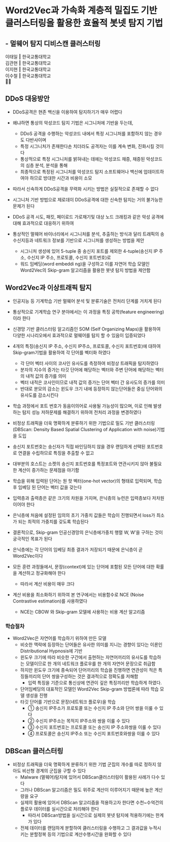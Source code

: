 # Word2Vec과 가속화 계층적 밀집도 기반 클러스터링을 활용한 효율적 봇넷 탐지 기법  
## - 멀웨어 탐지 디비스캔 클러스터링   
이태일 ‖ 한국교통대학교  
김관현 ‖ 한국교통대학교  
이지현 ‖ 한국교통대학교   
이수철 ‖ 한국교통대학교  
💼📜  
  
## DDoS 대응방안
- DDoS공격은 현존 백신을 이용하여 탐지하기가 매우 어렵다  
- 왜냐하면 통상의 악성코드 탐지 기법은 시그니처에 기반을 두는데,  
  - DDoS 공격을 수행하는 악성코드 내에서 특정 시그니처를 포함하지 않는 경우도 다반사이며  
  - 특정 시그니처가 존재한다손 치더라도 공격자는 이를 계속 변화, 진화시킬 것이다    
  - 통상적으로 특정 시그니처를 밝혀내는 데에는 악성코드 채증, 채증된 악성코드의 심층 분석, 분석을 통해  
  - 최종적으로 특정된 시그니처를 악성코드 탐지 소프트웨어나 백신에 업데이트하여야 하므로 방대한 시간과 비용이 소모    
- 따라서 신속하게 DDoS공격을 무력화 시키는 방법은 실질적으로 존재할 수 없다    
- 시그니처 기반 방법으로 제로데이 DDoS공격에 대한 신속한 탐지는 거의 불가능한 문제가 된다  

- DDoS 공격 시도, 패킷, 페이로드 가로채기및 대상 노드 크래킹과 같은 악성 공격에 대해 효과적으로 대응하기 위하여  
- 통상적인 멀웨어 바이너리에서 시그니처를 분석, 추출하는 방식과 달리 트래픽의 송수신지등과 네트워크 정보를 기반으로 시그니처를 생성하는 방법을 제안  
  - 시그니처 생성에 있어 5-tuple 중 송신지 포트를 제외한 4-tuple(송신지 IP 주소, 수신지 IP 주소, 프로토콜, 수신지 포트번호)로  
  - 워드 임베딩(word embeddi ng)을 구성하고 이를 자연어 학습 모델인 Word2Vec의 Skip-gram 알고리즘을 활용한 봇넷 탐지 방법을 제안함  
  
## Word2Vec과 이상트래픽 탐지
- 인공지능 등 기계학습 기반 멀웨어 분석 및 분류기술은 전처리 단계를 거치게 된다    
- 통상적으로 기계학습 연구 분야에서는 이 과정을 특징 공학(feature engineering)이라 한다  
- 신경망 기반 클러스터링 알고리즘인 SOM (Self Organizing Maps)을 활용하여 다양한 시나리오에서 효과적으로 멀웨어를 탐지 할 수 있음이 입증되었다
- 4개의 특징(송신지 IP 주소, 수신지 IP주소, 프로토콜, 수신지 포트번호)에 대하여 Skip-gram기법을 활용하여 각 단어를 벡터화 하였다   
  - 각 단어 벡터 사이의 코사인 유사도를 측정하여 비정상 트래픽을 탐지하였다   
  - 분자의 지수의 증가는 타깃 단어에 해당하는 벡터와 주변 단어에 해당하는 벡터의 내적 값의 증가를 의미  
  - 벡터 내적은 코사인이므로 내적 값의 증가는 단어 벡터 간 유사도의 증가를 의미    
  - 반대로 분모의 감소는 윈도우 크기 내에 등장하지 않는단어들은 중심 단어와의 유사도를 감소시킨다 
- 학습 과정에서 포트 번호가 동음이의어로 사용될 가능성이 많으며, 이로 인해 발생하는 탐지 성능 저하문제를 해결하기 위하여 전처리 과정을 변경하였다    
- 비정상 트래픽을 더욱 명확하게 분류하기 위한 기법으로 밀도 기반 클러스터링(DBScan: Density Based Spatial Clustering of Application with noise)기법을 도입  
- 송신지 포트번호는 송신자가 직접 바인딩하지 않을 경우 랜덤하게 선택된 포트번호로 연결을 수립하므로 특징을 추출할 수 없고  
- 대부분의 호스트는 소켓의 송신지 포트번호를 특정포트와 연관시키지 않아 불필요한 계산이 증가하는 문제점을 야기함  
  
- 학습을 위해 입력된 단어는 원 핫 벡터(one-hot vector)의 형태로 입력되며, 학습 후 임베딩 된 단어는 벡터 값을 갖는다   
- 입력층과 출력층은 같은 크기의 차원을 가지며, 은닉층의 뉴런은 입력층보다 저차원이어야 한다  
- 은닉층에 처음에 설정된 임의의 초기 가중치 값들은 학습이 진행되면서 loss가 최소가 되는 최적의 가중치를 갖도록 학습된다   
- 결론적으로, Skip-gram 인공신경망의 은닉층에가중치 행렬 W, W′을 구하는 것이 궁극적인 목표가 된다   
  
- 은닉층에는 각 단어의 임베딩 최종 결과가 저장되기 때문에 은닉층이 곧 Word2Vec이다  
- 모든 훈련 과정들에서, 문장(context)에 있는 단어에 포함된 모든 단어에 대한 확률을 계산하고 정규화해야 한다   
  - 따라서 계산 비용이 매우 크다     
- 계산 비용을 최소화하기 위하여 본 연구에서는 비용함수로 NCE (Noise Contrastive estimation)를 사용하였다  
  - NCE는 CBOW 와 Skip-gram 모델에 사용하는 비용 계산 알고리즘  
  
### 학습절차  
- Word2Vec은 자연어를 학습하기 위하여 만든 모델
  - 비슷한 맥락에 등장하는 단어들은 유사한 의미를 지니는 경향이 있다는 이론인 Distributional Hypnosis에 기반  
  - 윈도우 크기에 따라 비슷한 구간에서 출현하는 자연어끼리의 유사도를 학습하는 모델이므로 한 개의 네트워크 플로우를 한 개의 자연어 문장으로 취급함  
  - 하지만 윈도우 크기에 종속되어 단어끼리의 학습을 진행하면 연관성이 적은 특징들끼리의 단어 쌍을구성하는 것은 결과적으로 정확도를 저해함  
    - 입력 특징을 기준으로 통신상에 연관이 깊은 특징끼리만 학습하게 하였다.  
  - 단어임베딩의 대표적인 모델인 Word2Vec Skip-gram 방법론에 따라 학습 모델 생성을 진행   
  - 타깃 단어를 기반으로 문장(네트워크 플로우)을 학습  
    - ① 송신지 IP주소가 프로토콜 또는 수신지 IP 주소와 단어 쌍을 이룰 수 있다  
    - ② 수신지 IP주소는 목적지 IP주소와 쌍을 이룰 수 있다         
    - ③ 수신지 포트번호는 프로토콜 또는 송신지 IP 주소와쌍을 이룰 수 있다  
    - ④ 프로토콜은 송신지 IP주소 또는 수신지 포트번호와쌍을 이룰 수 있다  
 
## DBScan 클러스터링  
- 비정상 트래픽을 더욱 명확하게 분류하기 위한 기법 군집의 개수를 따로 정하지 않아도 비선형 경계의 군집을 구할 수 있다  
  - Malware (멀웨어)탐지에 있어서 DBScan클러스터링이 활용된 사례가 다수 있다     
  - 그러나 DBScan 알고리즘은 밀도 위주로 계산이 이루어지기 때문에 높은 계산량을 요구    
  - 실제의 활용에 있어서 DBScan 알고리즘을 적용하고자 한다면 수천~수억건의 플로우 데이터를 실시간으로 처리해야 한다   
    - 따라서 DBScan방법을 실시간으로 실제의 봇넷 탐지에 적용하기에는 한계가 있다    
  - 전체 데이터를 랜덤하게 분할하여 클러스터링을 수행하고 그 결과값을 누적시키는 분할정복 등의 기법으로 계산수행시간을 완화할 수 있다  
